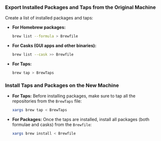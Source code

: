 ### Export Installed Packages and Taps from the Original Machine

Create a list of installed packages and taps:

- **For Homebrew packages:**

  ```bash
  brew list --formula > Brewfile
  ```

- **For Casks (GUI apps and other binaries):**

  ```bash
  brew list --cask >> Brewfile
  ```

- **For Taps:**
  ```bash
  brew tap > BrewTaps
  ```

### Install Taps and Packages on the New Machine

- **For Taps:**
  Before installing packages, make sure to tap all the repositories from the `BrewTaps` file:

  ```bash
  xargs brew tap < BrewTaps

  ```

- **For Packages:**
  Once the taps are installed, install all packages (both formulae and casks) from the `Brewfile`:
  ```bash
  xargs brew install < Brewfile
  ```

